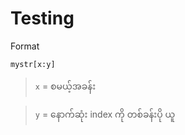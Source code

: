 # Testing

Format

```mystr[x:y]```

> ```x``` = စမယ့်အခန်း

> ```y``` = နောက်ဆုံး index ကို တစ်ခန်းပို ယူ